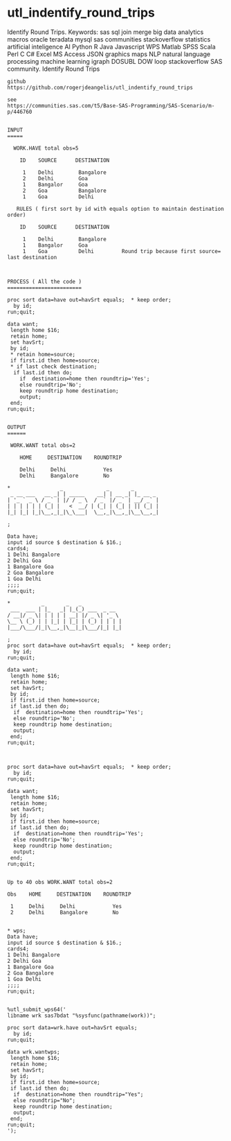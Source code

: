 # utl_indentify_round_trips
Identify Round Trips.  Keywords: sas sql join merge big data analytics macros oracle teradata mysql sas communities stackoverflow statistics artificial inteligence AI Python R Java Javascript WPS Matlab SPSS Scala Perl C C# Excel MS Access JSON graphics maps NLP natural language processing machine learning igraph DOSUBL DOW loop stackoverflow SAS community.
    Identify Round Trips

    github
    https://github.com/rogerjdeangelis/utl_indentify_round_trips

    see
    https://communities.sas.com/t5/Base-SAS-Programming/SAS-Scenario/m-p/446760


    INPUT
    =====

      WORK.HAVE total obs=5

        ID    SOURCE      DESTINATION

         1    Delhi        Bangalore
         2    Delhi        Goa
         1    Bangalor     Goa
         2    Goa          Bangalore
         1    Goa          Delhi

       RULES ( first sort by id with equals option to maintain destination order)

        ID    SOURCE      DESTINATION

         1    Delhi        Bangalore
         1    Bangalor     Goa
         1    Goa          Delhi         Round trip because first source= last destination



    PROCESS ( All the code )
    ========================

    proc sort data=have out=havSrt equals;  * keep order;
      by id;
    run;quit;

    data want;
     length home $16;
     retain home;
     set havSrt;
     by id;
     * retain home=source;
     if first.id then home=source;
     * if last check destination;
      if last.id then do;
        if  destination=home then roundtrip='Yes';
        else roundtrip='No';
        keep roundtrip home destination;
        output;
     end;
    run;quit;


    OUTPUT
    ======

     WORK.WANT total obs=2

        HOME     DESTINATION    ROUNDTRIP

        Delhi     Delhi            Yes
        Delhi     Bangalore        No

    *                _              _       _
     _ __ ___   __ _| | _____    __| | __ _| |_ __ _
    | '_ ` _ \ / _` | |/ / _ \  / _` |/ _` | __/ _` |
    | | | | | | (_| |   <  __/ | (_| | (_| | || (_| |
    |_| |_| |_|\__,_|_|\_\___|  \__,_|\__,_|\__\__,_|

    ;

    Data have;
    input id source $ destination & $16.;
    cards4;
    1 Delhi Bangalore
    2 Delhi Goa
    1 Bangalore Goa
    2 Goa Bangalore
    1 Goa Delhi
    ;;;;
    run;quit;

    *          _       _   _
     ___  ___ | |_   _| |_(_) ___  _ __
    / __|/ _ \| | | | | __| |/ _ \| '_ \
    \__ \ (_) | | |_| | |_| | (_) | | | |
    |___/\___/|_|\__,_|\__|_|\___/|_| |_|

    ;
    proc sort data=have out=havSrt equals;  * keep order;
      by id;
    run;quit;

    data want;
     length home $16;
     retain home;
     set havSrt;
     by id;
     if first.id then home=source;
     if last.id then do;
      if  destination=home then roundtrip='Yes';
      else roundtrip='No';
      keep roundtrip home destination;
      output;
     end;
    run;quit;



    proc sort data=have out=havSrt equals;  * keep order;
      by id;
    run;quit;

    data want;
     length home $16;
     retain home;
     set havSrt;
     by id;
     if first.id then home=source;
     if last.id then do;
      if  destination=home then roundtrip='Yes';
      else roundtrip='No';
      keep roundtrip home destination;
      output;
     end;
    run;quit;


    Up to 40 obs WORK.WANT total obs=2

    Obs    HOME     DESTINATION    ROUNDTRIP

     1     Delhi     Delhi            Yes
     2     Delhi     Bangalore        No


    * wps;
    Data have;
    input id source $ destination & $16.;
    cards4;
    1 Delhi Bangalore
    2 Delhi Goa
    1 Bangalore Goa
    2 Goa Bangalore
    1 Goa Delhi
    ;;;;
    run;quit;


    %utl_submit_wps64('
    libname wrk sas7bdat "%sysfunc(pathname(work))";

    proc sort data=wrk.have out=havSrt equals;
      by id;
    run;quit;

    data wrk.wantwps;
     length home $16;
     retain home;
     set havSrt;
     by id;
     if first.id then home=source;
     if last.id then do;
      if  destination=home then roundtrip="Yes";
      else roundtrip="No";
      keep roundtrip home destination;
      output;
     end;
    run;quit;
    ');

